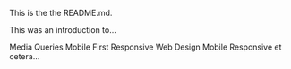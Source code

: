 This is the the README.md.  

This was an introduction to...

Media Queries
Mobile First
Responsive Web Design
Mobile Responsive
et cetera...